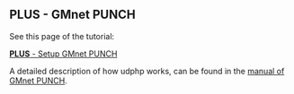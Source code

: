 **PLUS** - GMnet PUNCH
--------------

See this page of the tutorial:

[**PLUS** - Setup GMnet PUNCH](tutorial/2_udphp1)

A detailed description of how udphp works, can be found in the [manual of GMnet PUNCH](http://gmnet.parakoopa.de/manual/punch).